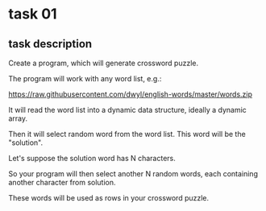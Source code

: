 # task 01

## task description

Create a program, which will generate crossword puzzle.

The program will work with any word list, e.g.:

https://raw.githubusercontent.com/dwyl/english-words/master/words.zip

It will read the word list into a dynamic data structure, ideally a dynamic array.

Then it will select random word from the word list. This word will be the "solution".

Let's suppose the solution word has N characters.

So your program will then select another N random words, each containing another character from solution.

These words will be used as rows in your crossword puzzle.

